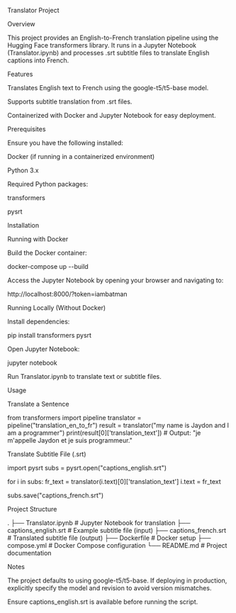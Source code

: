 Translator Project

Overview

This project provides an English-to-French translation pipeline using the Hugging Face transformers library. It runs in a Jupyter Notebook (Translator.ipynb) and processes .srt subtitle files to translate English captions into French.

Features

Translates English text to French using the google-t5/t5-base model.

Supports subtitle translation from .srt files.

Containerized with Docker and Jupyter Notebook for easy deployment.

Prerequisites

Ensure you have the following installed:

Docker (if running in a containerized environment)

Python 3.x

Required Python packages:

transformers

pysrt

Installation

Running with Docker

Build the Docker container:

docker-compose up --build

Access the Jupyter Notebook by opening your browser and navigating to:

http://localhost:8000/?token=iambatman

Running Locally (Without Docker)

Install dependencies:

pip install transformers pysrt

Open Jupyter Notebook:

jupyter notebook

Run Translator.ipynb to translate text or subtitle files.

Usage

Translate a Sentence

from transformers import pipeline
translator = pipeline("translation_en_to_fr")
result = translator("my name is Jaydon and I am a programmer")
print(result[0]['translation_text'])  # Output: "je m'appelle Jaydon et je suis programmeur."

Translate Subtitle File (.srt)

import pysrt
subs = pysrt.open("captions_english.srt")

for i in subs:
    fr_text = translator(i.text)[0]['translation_text']
    i.text = fr_text

subs.save("captions_french.srt")

Project Structure

.
├── Translator.ipynb       # Jupyter Notebook for translation
├── captions_english.srt   # Example subtitle file (input)
├── captions_french.srt    # Translated subtitle file (output)
├── Dockerfile             # Docker setup
├── compose.yml            # Docker Compose configuration
└── README.md              # Project documentation

Notes

The project defaults to using google-t5/t5-base. If deploying in production, explicitly specify the model and revision to avoid version mismatches.

Ensure captions_english.srt is available before running the script.
